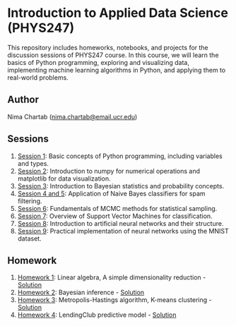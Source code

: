# Introduction to Applied Data Science (PHYS247)

This repository includes homeworks, notebooks, and projects for the discussion sessions of PHYS247 course. In this course, we will learn the basics of Python programming, exploring and visualizing data, implementing machine learning algorithms in Python, and applying them to real-world problems.

## Author

Nima Chartab (nima.chartab@email.ucr.edu)

## Sessions

1. [Session 1](notebooks/session1.ipynb): Basic concepts of Python programming, including variables and types.
2. [Session 2](notebooks/session2.ipynb): Introduction to numpy for numerical operations and matplotlib for data visualization.
3. [Session 3](notebooks/session3.ipynb): Introduction to Bayesian statistics and probability concepts.
4. [Session 4 and 5](notebooks/session4_5.ipynb): Application of Naive Bayes classifiers for spam filtering.
5. [Session 6](notebooks/session6.ipynb): Fundamentals of MCMC methods for statistical sampling.
6. [Session 7](notebooks/session7.ipynb): Overview of Support Vector Machines for classification.
7. [Session 8](notebooks/session8.ipynb): Introduction to artificial neural networks and their structure.
8. [Session 9](notebooks/session9.ipynb): Practical implementation of neural networks using the MNIST dataset.

## Homework

1. [Homework 1](Homework/Homework1.pdf): Linear algebra, A simple dimensionality reduction - [Solution](Homework/Solutions/Homework1_Solutions.ipynb)
2. [Homework 2](Homework/Homework2.pdf): Bayesian inference - [Solution](Homework/Solutions/Homework2_Solutions.ipynb)
3. [Homework 3](Homework/Homework3.pdf): Metropolis-Hastings algorithm, K-means clustering - [Solution](Homework/Solutions/Homework3_Solutions.ipynb)
4. [Homework 4](Homework/Homework4.pdf): LendingClub predictive model - [Solution](Homework/Solutions/Homework4_Solutions.ipynb)

